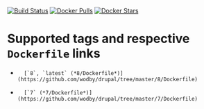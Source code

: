 [![Build Status](https://travis-ci.org/wodby/drupal.svg?branch=master)](https://travis-ci.org/wodby/drupal)
[![Docker Pulls](https://img.shields.io/docker/pulls/wodby/drupal.svg)](https://hub.docker.com/r/wodby/drupal)
[![Docker Stars](https://img.shields.io/docker/stars/wodby/drupal.svg)](https://hub.docker.com/r/wodby/drupal)

# Supported tags and respective `Dockerfile` links

-       [`8`, `latest` (*8/Dockerfile*)](https://github.com/wodby/drupal/tree/master/8/Dockerfile)
-       [`7` (*7/Dockerfile*)](https://github.com/wodby/drupal/tree/master/7/Dockerfile)
